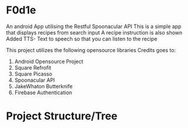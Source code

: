# F0d1e
An android App utilising the Restful Spoonacular API 
This is a simple app that displays recipes from search input
A recipe instruction is also shown 
Added TTS- Text to speech so that you can listen to the recipe

This project utilizes the following opensource libraries
Credits goes to:
1. Android Opensource Project
2. Square Refrofit 
3. Square Picasso
4. Spoonacular API
5. JakeWhaton Butterknife
6. Firebase Authentication

# Project Structure/Tree

